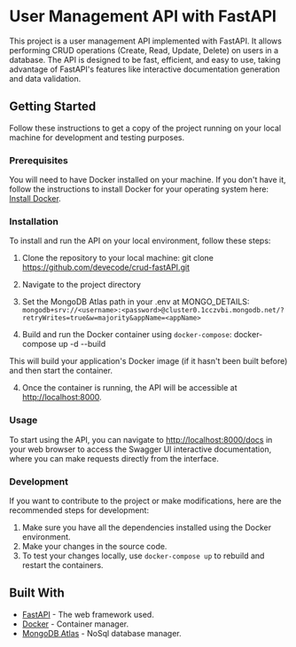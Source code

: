 # User Management API with FastAPI

This project is a user management API implemented with FastAPI. It allows performing CRUD operations (Create, Read, Update, Delete) on users in a database. The API is designed to be fast, efficient, and easy to use, taking advantage of FastAPI's features like interactive documentation generation and data validation.

## Getting Started

Follow these instructions to get a copy of the project running on your local machine for development and testing purposes.

### Prerequisites

You will need to have Docker installed on your machine. If you don't have it, follow the instructions to install Docker for your operating system here: [Install Docker](https://docs.docker.com/get-docker/).

### Installation

To install and run the API on your local environment, follow these steps:

1. Clone the repository to your local machine:
git clone https://github.com/devecode/crud-fastAPI.git

2. Navigate to the project directory
3. Set the MongoDB Atlas path in your .env at MONGO_DETAILS: `mongodb+srv://<username>:<password>@cluster0.1cczvbi.mongodb.net/?retryWrites=true&w=majority&appName=<appName>`
4. Build and run the Docker container using `docker-compose`:
docker-compose up -d --build

This will build your application's Docker image (if it hasn't been built before) and then start the container.

4. Once the container is running, the API will be accessible at [http://localhost:8000](http://localhost:8000).

### Usage

To start using the API, you can navigate to [http://localhost:8000/docs](http://localhost:8000/docs) in your web browser to access the Swagger UI interactive documentation, where you can make requests directly from the interface.

### Development

If you want to contribute to the project or make modifications, here are the recommended steps for development:

1. Make sure you have all the dependencies installed using the Docker environment.
2. Make your changes in the source code.
3. To test your changes locally, use `docker-compose up` to rebuild and restart the containers.

## Built With

* [FastAPI](https://fastapi.tiangolo.com/) - The web framework used.
* [Docker](https://www.docker.com/) - Container manager.
* [MongoDB Atlas](https://cloud.mongodb.com//) - NoSql database manager.
